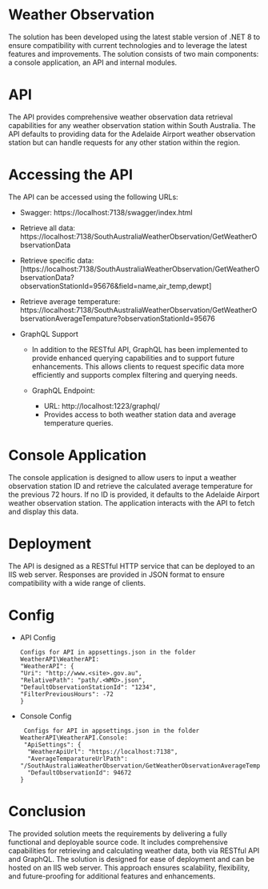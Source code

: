 
# Weather Observation

The solution has been developed using the latest stable version of .NET 8 to ensure compatibility with current technologies and to leverage the latest features and improvements. The solution consists of two main components: a console application, an API and internal modules.

# API
The API provides comprehensive weather observation data retrieval capabilities for any weather observation station within South Australia. The API defaults to providing data for the Adelaide Airport weather observation station but can handle requests for any other station within the region. 

# Accessing the API
The API can be accessed using the following URLs:

- Swagger: https://localhost:7138/swagger/index.html
- Retrieve all data: https://localhost:7138/SouthAustraliaWeatherObservation/GetWeatherObservationData
- Retrieve specific data: [https://localhost:7138/SouthAustraliaWeatherObservation/GetWeatherObservationData?observationStationId=95676&field=name,air_temp,dewpt]
- Retrieve average temperature: https://localhost:7138/SouthAustraliaWeatherObservation/GetWeatherObservationAverageTempature?observationStationId=95676

- GraphQL Support 
  - In addition to the RESTful API, GraphQL has been implemented to provide enhanced querying capabilities and to support future enhancements. This allows clients to request specific data more efficiently and supports complex filtering and querying needs.

  - GraphQL Endpoint:
    - URL: http://localhost:1223/graphql/
    - Provides access to both weather station data and average temperature queries.

# Console Application
The console application is designed to allow users to input a weather observation station ID and retrieve the calculated average temperature for the previous 72 hours. If no ID is provided, it defaults to the Adelaide Airport weather observation station. The application interacts with the API to fetch and display this data.

# Deployment
The API is designed as a RESTful HTTP service that can be deployed to an IIS web server. Responses are provided in JSON format to ensure compatibility with a wide range of clients.

# Config
- API Config
  ```
  Configs for API in appsettings.json in the folder WeatherAPI\WeatherAPI: 
  "WeatherAPI": {
  "Uri": "http://www.<site>.gov.au",
  "RelativePath": "path/.<WMO>.json",
  "DefaultObservationStationId": "1234",
  "FilterPreviousHours": -72
  }

- Console Config
  ```
   Configs for API in appsettings.json in the folder WeatherAPI\WeatherAPI.Console:
   "ApiSettings": {
    "WeatherApiUrl": "https://localhost:7138",
    "AverageTemparatureUrlPath": "/SouthAustraliaWeatherObservation/GetWeatherObservationAverageTempature",
    "DefaultObservationId": 94672
  }
    ```
# Conclusion
The provided solution meets the requirements by delivering a fully functional and deployable source code. It includes comprehensive capabilities for retrieving and calculating weather data, both via RESTful API and GraphQL. The solution is designed for ease of deployment and can be hosted on an IIS web server. This approach ensures scalability, flexibility, and future-proofing for additional features and enhancements.




